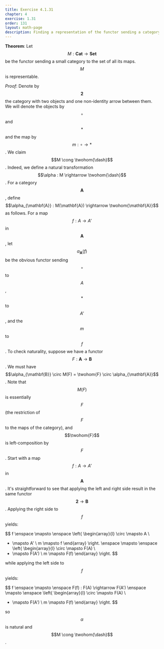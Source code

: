 ```yaml
---
title: Exercise 4.1.31
chapter: 4
exercise: 1.31
order: 131
layout: math-page
description: Finding a representation of the functor sending a category to its set of morphisms
---
```


$$
\newcommand{\twohom}[1]{\mathbf{Cat}(\mathbf{2}, #1)}
$$

**Theorem**:
Let $$M : \mathbf{Cat} \rightarrow \mathbf{Set}$$ be the functor sending a small category to the set of all its maps.
$$M$$ is representable.


*Proof*:
Denote by $$\mathbf{2}$$ the category with two objects and one non-identity arrow between them.
We will denote the objects by $$\circ$$ and $$*$$ and the map by $$m : \circ \rightarrow *$$.
We claim $$M \cong \twohom{\dash}$$.
Indeed, we define a natural transformation $$\alpha : M \rightarrow \twohom{\dash}$$.
For a category $$\mathbf{A}$$, define $$\alpha_{\mathbf{A}} : M(\mathbf{A}) \rightarrow \twohom{\mathbf{A}}$$ as follows.
For a map $$f : A \rightarrow A'$$ in $$\mathbf{A}$$, let $$\alpha_{\mathbf{A}}(f)$$ be the obvious functor sending $$\circ$$ to $$A$$, $$*$$ to $$A'$$, and the $$m$$ to $$f$$.
To check naturality, suppose we have a functor $$F : \mathbf{A} \rightarrow \mathbf{B}$$.
We must have $$\alpha_{\mathbf{B}} \circ M(F) = \twohom{F} \circ \alpha_{\mathbf{A}}$$.
Note that $$M(F)$$ is essentially $$F$$ (the restriction of $$F$$ to the maps of the category), and $$\twohom{F}$$ is left-composition by $$F$$.
Start with a map $$f : A \rightarrow A'$$ in $$\mathbf{A}$$.
It's straightforward to see that applying the left and right side result in the same functor $$\mathbf{2} \rightarrow \mathbf{B}$$.
Applying the right side to $$f$$ yields:

$$
f \enspace \mapsto \enspace
\left\{ \begin{array}{l}
\circ \mapsto A \\
* \mapsto A' \\
m \mapsto f
\end{array} \right.
\enspace \mapsto \enspace
\left\{ \begin{array}{l}
\circ \mapsto F(A) \\
* \mapsto F(A') \\
m \mapsto F(f)
\end{array} \right.
$$

while applying the left side to $$f$$ yields:

$$
f \enspace \mapsto \enspace  F(f) : F(A) \rightarrow F(A') \enspace \mapsto \enspace
\left\{ \begin{array}{l}
\circ \mapsto F(A) \\
* \mapsto F(A') \\
m \mapsto F(f)
\end{array} \right.
$$

so $$\alpha$$ is natural and $$M \cong \twohom{\dash}$$.
